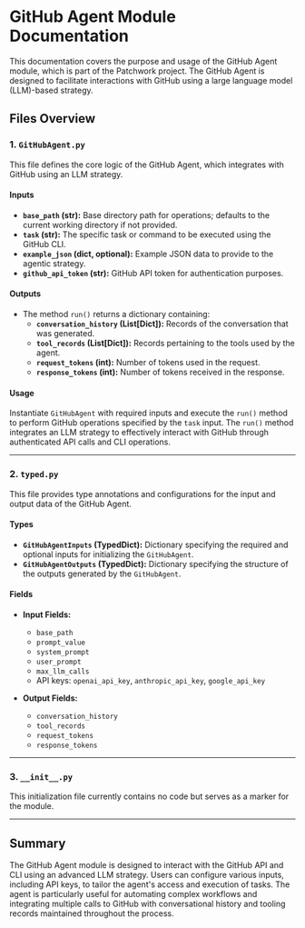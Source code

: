 # GitHub Agent Module Documentation

This documentation covers the purpose and usage of the GitHub Agent module, which is part of the Patchwork project. The GitHub Agent is designed to facilitate interactions with GitHub using a large language model (LLM)-based strategy. 

## Files Overview

### 1. `GitHubAgent.py`

This file defines the core logic of the GitHub Agent, which integrates with GitHub using an LLM strategy.

#### Inputs

- **`base_path` (str):** Base directory path for operations; defaults to the current working directory if not provided.
- **`task` (str):** The specific task or command to be executed using the GitHub CLI.
- **`example_json` (dict, optional):** Example JSON data to provide to the agentic strategy.
- **`github_api_token` (str):** GitHub API token for authentication purposes.

#### Outputs

- The method `run()` returns a dictionary containing:
  - **`conversation_history` (List[Dict]):** Records of the conversation that was generated.
  - **`tool_records` (List[Dict]):** Records pertaining to the tools used by the agent.
  - **`request_tokens` (int):** Number of tokens used in the request.
  - **`response_tokens` (int):** Number of tokens received in the response.

#### Usage

Instantiate `GitHubAgent` with required inputs and execute the `run()` method to perform GitHub operations specified by the `task` input. The `run()` method integrates an LLM strategy to effectively interact with GitHub through authenticated API calls and CLI operations.

---

### 2. `typed.py`

This file provides type annotations and configurations for the input and output data of the GitHub Agent.

#### Types

- **`GitHubAgentInputs` (TypedDict):** Dictionary specifying the required and optional inputs for initializing the `GitHubAgent`.
- **`GitHubAgentOutputs` (TypedDict):** Dictionary specifying the structure of the outputs generated by the `GitHubAgent`.

#### Fields

- **Input Fields:**
  - `base_path`
  - `prompt_value`
  - `system_prompt`
  - `user_prompt`
  - `max_llm_calls`
  - API keys: `openai_api_key`, `anthropic_api_key`, `google_api_key`

- **Output Fields:**
  - `conversation_history`
  - `tool_records`
  - `request_tokens`
  - `response_tokens`

---

### 3. `__init__.py`

This initialization file currently contains no code but serves as a marker for the module.

---

## Summary

The GitHub Agent module is designed to interact with the GitHub API and CLI using an advanced LLM strategy. Users can configure various inputs, including API keys, to tailor the agent's access and execution of tasks. The agent is particularly useful for automating complex workflows and integrating multiple calls to GitHub with conversational history and tooling records maintained throughout the process.
